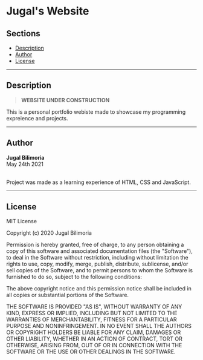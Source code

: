 # Jugal's Website

## Sections 
- [Description](#description)
- [Author](#author)
- [License](#license)

---
## Description
> **WEBSITE UNDER CONSTRUCTION**

This is a personal portfolio webiste made to showcase my programming expreience and projects. 


---
## Author 
**Jugal Bilimoria**
<br />May 24th 2021

<br />Project was made as a learning experience of HTML, CSS and JavaScript.

---
## License 


MIT License

Copyright (c) 2020 Jugal Bilimoria

Permission is hereby granted, free of charge, to any person obtaining a copy
of this software and associated documentation files (the "Software"), to deal
in the Software without restriction, including without limitation the rights
to use, copy, modify, merge, publish, distribute, sublicense, and/or sell
copies of the Software, and to permit persons to whom the Software is
furnished to do so, subject to the following conditions:

The above copyright notice and this permission notice shall be included in all
copies or substantial portions of the Software.

THE SOFTWARE IS PROVIDED "AS IS", WITHOUT WARRANTY OF ANY KIND, EXPRESS OR
IMPLIED, INCLUDING BUT NOT LIMITED TO THE WARRANTIES OF MERCHANTABILITY,
FITNESS FOR A PARTICULAR PURPOSE AND NONINFRINGEMENT. IN NO EVENT SHALL THE
AUTHORS OR COPYRIGHT HOLDERS BE LIABLE FOR ANY CLAIM, DAMAGES OR OTHER
LIABILITY, WHETHER IN AN ACTION OF CONTRACT, TORT OR OTHERWISE, ARISING FROM,
OUT OF OR IN CONNECTION WITH THE SOFTWARE OR THE USE OR OTHER DEALINGS IN THE
SOFTWARE.